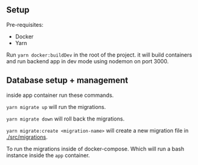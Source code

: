 

## Setup

Pre-requisites:

- Docker
- Yarn

Run `yarn docker:buildDev` in the root of the project.
it will build containers and run backend app in dev mode using nodemon on port 3000.







## Database setup + management
inside app container run these commands.

`yarn migrate up` will run the migrations.

`yarn migrate down` will roll back the migrations.

`yarn migrate:create <migration-name>`  will create a new migration file in [./src/migrations](./src/migrations).

To run the migrations inside of docker-compose. Which will run a bash instance inside the `app` container.






